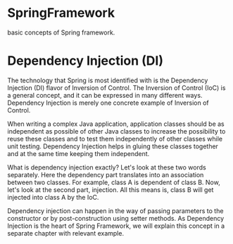 # SpringFramework
basic concepts of Spring framework.

# Dependency Injection (DI)
The technology that Spring is most identified with is the Dependency Injection (DI) flavor of Inversion of Control. The Inversion of Control (IoC) is a general concept, and it can be expressed in many different ways. Dependency Injection is merely one concrete example of Inversion of Control.

When writing a complex Java application, application classes should be as independent as possible of other Java classes to increase the possibility to reuse these classes and to test them independently of other classes while unit testing. Dependency Injection helps in gluing these classes together and at the same time keeping them independent.

What is dependency injection exactly? Let's look at these two words separately. Here the dependency part translates into an association between two classes. For example, class A is dependent of class B. Now, let's look at the second part, injection. All this means is, class B will get injected into class A by the IoC.

Dependency injection can happen in the way of passing parameters to the constructor or by post-construction using setter methods. As Dependency Injection is the heart of Spring Framework, we will explain this concept in a separate chapter with relevant example.
